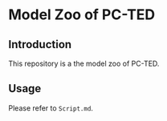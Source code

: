 # Model Zoo of PC-TED
## Introduction
This repository is a the model zoo of PC-TED.

## Usage
Please refer to ```Script.md```.